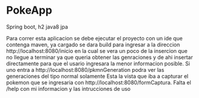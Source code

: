 # PokeApp
Spring boot, h2 java8 jpa

Para correr esta aplicacion se debe ejecutar el proyecto con un ide que contenga maven, ya cargado se dara build para ingresar a la direccion http://localhost:8080/inicio
en la cual se vera un poco de la insercion que no llegue a terminar ya que queria obtener las genraciones y de ahi insertar directamente para que el usario ingresara 
la menor informacion posible.
Si uno entra a http://localhost:8080/pkmnGeneration podra ver las generaciones del tipo normal solamente 
Esta la vista que iba a capturar el pokemon que se ingresaria con http://localhost:8080/formCaptura.
Falta el /help con mi informacion y las intrucciones de uso


